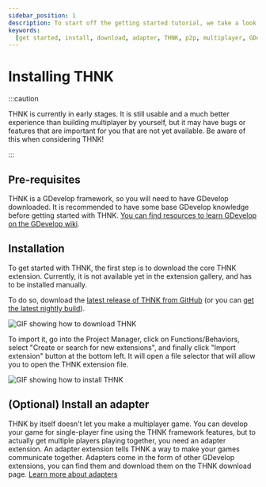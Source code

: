 ```yaml
---
sidebar_position: 1
description: To start off the getting started tutorial, we take a look at how to install THNK here.
keywords:
  [get started, install, download, adapter, THNK, p2p, multiplayer, GDevelop]
---
```


# Installing THNK

:::caution

THNK is currently in early stages. It is still usable and a much better experience than building multiplayer by yourself, but it may have bugs or features that are important for you that are not yet available. Be aware of this when considering THNK!

:::

## Pre-requisites

THNK is a GDevelop framework, so you will need to have GDevelop downloaded. It is recommended to have some base GDevelop knowledge before getting started with THNK. [You can find resources to learn GDevelop on the GDevelop wiki](https://wiki.gdevelop.io/gdevelop5/tutorials/basic-game-making-concepts).

## Installation

To get started with THNK, the first step is to download the core THNK extension. Currently, it is not available yet in the extension gallery, and has to be installed manually.

To do so, download the [latest release of THNK from GitHub](https://github.com/arthuro555/THNK/releases) (or you can [get the latest nightly build](https://raw.githubusercontent.com/arthuro555/THNK/master/extensions/THNK.json)).

![GIF showing how to download THNK](./install-gifs/dl-thnk.gif)

To import it, go into the Project Manager, click on Functions/Behaviors, select "Create or search for new extensions", and finally click "Import extension" button at the bottom left. It will open a file selector that will allow you to open the THNK extension file.

![GIF showing how to install THNK](./install-gifs/install-thnk.gif)

## (Optional) Install an adapter

THNK by itself doesn't let you make a multiplayer game. You can develop your game for single-player fine using the THNK framework features, but to actually get multiple players playing together, you need an adapter extension. An adapter extension tells THNK a way to make your games communicate together. Adapters come in the form of other GDevelop extensions, you can find them and download them on the THNK download page. [Learn more about adapters](/docs/concepts/adapters.md)
